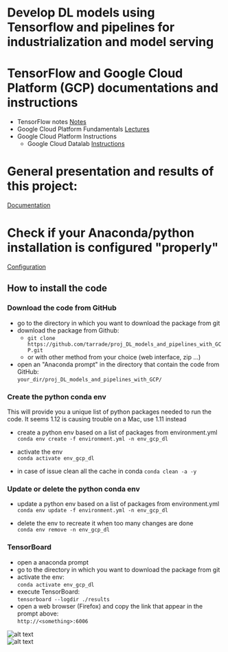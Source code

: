 # Develop DL models using Tensorflow and pipelines for industrialization and model serving

# TensorFlow and Google Cloud Platform (GCP) documentations and instructions
- TensorFlow notes
  [Notes](doc/notes_h.md)
- Google Cloud Platform Fundamentals
  [Lectures](doc/notes_gcp/gcp_fundamentals_lectures.md)
- Google Cloud Platform Instructions
  - Google Cloud Datalab
    [Instructions](doc/notes_gcp/gcp_datalab.md)
  
# General presentation and results of this project:
[Documentation](doc/DOC.md)

# Check if your Anaconda/python installation is configured "properly"
[Configuration](doc/SETUP.md)

## How to install the code

### Download the code from GitHub
- go to the directory in which you want to download the package from git  
- download the package from Github:   
  - ```git clone https://github.com/tarrade/proj_DL_models_and_pipelines_with_GCP.git```
  - or with other method from your choice (web interface, zip ...)   
- open an "Anaconda prompt" in the directory that contain the code from GitHub:   
  ```your_dir/proj_DL_models_and_pipelines_with_GCP/```

### Create the python conda env  
This will provide you a unique list of python packages needed to run the code.
It seems 1.12 is causing trouble on  a Mac, use 1.11 instead

- create a python env based on a list of packages from environment.yml    
  ```conda env create -f environment.yml -n env_gcp_dl```
  
 - activate the env  
  ```conda activate env_gcp_dl```
  
 - in case of issue clean all the cache in conda
   ```conda clean -a -y```

### Update or delete the python conda env 
- update a python env based on a list of packages from environment.yml  
  ```conda env update -f environment.yml -n env_gcp_dl```

- delete the env to recreate it when too many changes are done  
  ```conda env remove -n env_gcp_dl```

### TensorBoard
- open a anaconda prompt
- go to the directory in which you want to download the package from git  
- activate the env:   
  ```conda activate env_gcp_dl```
- execute TensorBoard:   
  ```tensorboard --logdir ./results```
- open a web browser (Firefox) and copy the link that appear in the prompt above:    
  ```http://<something>:6006```
 
  
 ![alt text](./doc/img/plot1.PNG)  
 ![alt text](./doc/img/plot2.PNG)